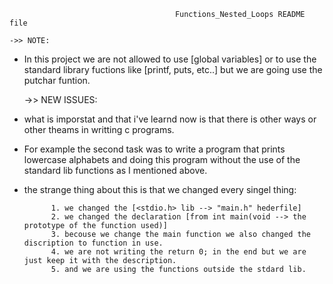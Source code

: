                                          Functions_Nested_Loops README file
 
	->> NOTE:
- In this project we are not allowed to use [global variables] or to use the standard library fuctions like [printf, puts, etc..] but we are going use the putchar funtion.
	

	->> NEW ISSUES:
- what is imporstat and that i've learnd now is that there is other ways or other theams in writting c programs.
- For example the second task was to write a program that prints lowercase alphabets and doing this program without the use of the standard lib functions as I mentioned above.
- the strange thing about this is that we changed every singel thing:

			1. we changed the [<stdio.h> lib --> "main.h" hederfile]
			2. we changed the declaration [from int main(void --> the prototype of the function used)] 
			3. becouse we change the main function we also changed the discription to function in use.
			4. we are not writing the return 0; in the end but we are just keep it with the description.
			5. and we are using the functions outside the stdard lib.

